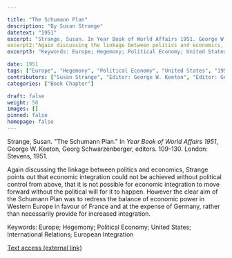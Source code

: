 ```yaml
---

title: "The Schumann Plan"
description: "By Susan Strange"
datetext: "1951"
excerpt: "Strange, Susan. In Year Book of World Affairs 1951. George W. Keeton, Georg Schwarzenberger, editors. 109-130. London: Stevens, 1951."
excerpt2:"Again discussing the linkage between politics and economics, Strange points out that economic integration could not be achieved without political control from above, that it is not possible for economic integration to move forward without the political will for it to happen. However the clear aim of the Schumann Plan was to redress the balance of economic power in Western Europe in favour of France and at the expense of Germany, rather than necessarily provide for increased integration."
excerpt3: "Keywords: Europe; Hegemony; Political Economy; United States; International Relations; European Integration"

date: 1951
tags: ["Europe", "Hegemony", "Political Economy", "United States", "1950's and earlier"]
contributors: ["Susan Strange", "Editor: George W. Keeton", "Editor: Georg Schwarzenberger"]
categories: ["Book Chapter"]

draft: false
weight: 50
images: []
pinned: false
homepage: false
---
```


Strange, Susan. "The Schumann Plan." In *Year Book of World Affairs 1951*, George W. Keeton, Georg Schwarzenberger, editors. 109-130. London: Stevens, 1951.

Again discussing the linkage between politics and economics, Strange points out that economic integration could not be achieved without political control from above, that it is not possible for economic integration to move forward without the political will for it to happen. However the clear aim of the Schumann Plan was to redress the balance of economic power in Western Europe in favour of France and at the expense of Germany, rather than necessarily provide for increased integration.

Keywords: Europe; Hegemony; Political Economy; United States; International Relations; European Integration

[Text access (external link)](https://www.worldcat.org/title/5162914879)
